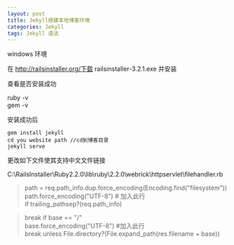 ```yaml
---
layout: post
title: Jekyll搭建本地博客环境
categories: Jekyll
tags: Jekyll 语法
---
```


windows 环境

在 http://railsinstaller.org/下载 railsinstaller-3.2.1.exe 并安装

查看是否安装成功

ruby -v  
gem -v

安装成功后

    gem install jekyll
    cd you website path //cd到博客目录
    jekyll serve

更改如下文件使其支持中文文件链接

C:\RailsInstaller\Ruby2.2.0\lib\ruby\2.2.0\webrick\httpservlet\filehandler.rb

>path = req.path_info.dup.force_encoding(Encoding.find("filesystem"))  
path.force_encoding("UTF-8") # 加入此行  
if trailing_pathsep?(req.path_info)

>break if base == "/"  
base.force_encoding("UTF-8") #加入此行  
break unless File.directory?(File.expand_path(res.filename + base))